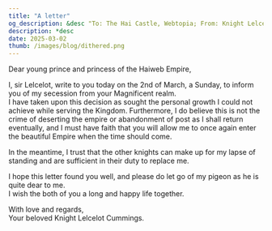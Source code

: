 ```yaml
---
title: "A letter"
og_description: &desc "To: The Hai Castle, Webtopia; From: Knight Lelcelot"
description: *desc
date: 2025-03-02
thumb: /images/blog/dithered.png
---
```


Dear young prince and princess of the Haiweb Empire,

I, sir Lelcelot, write to you today on the 2nd of March, a Sunday, to inform you of my secession from your Magnificent realm.  
I have taken upon this decision as sought the personal growth I could not achieve while serving the Kingdom. Furthermore, I do believe this is not the crime of deserting the empire or abandonment of post as I shall return eventually, and I must have faith that you will allow me to once again enter the beautiful Empire when the time should come.

In the meantime, I trust that the other knights can make up for my lapse of standing and are sufficient in their duty to replace me.

I hope this letter found you well, and please do let go of my pigeon as he is quite dear to me.  
I wish the both of you a long and happy life together.

With love and regards,  
Your beloved Knight Lelcelot Cummings.
